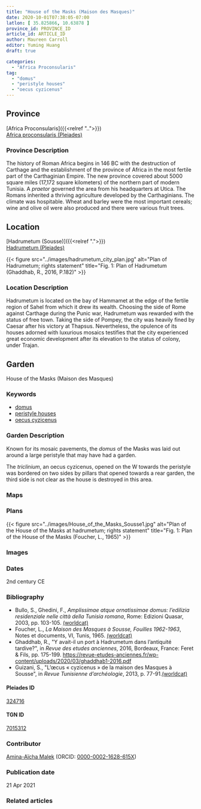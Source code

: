 ```yaml
---
title: "House of the Masks (Maison des Masques)"
date: 2020-10-01T07:38:05-07:00
latlon: [ 35.825866, 10.63878 ]
province_id: PROVINCE_ID
article_id: ARTICLE_ID
author: Maureen Carroll
editor: Yuming Huang
draft: true

categories:
  - "Africa Proconsularis"
tag:
  - "domus"
  - "peristyle houses"
  - "oecus cyzicenus"
---
```


## Province
[Africa Proconsularis]({{<relref "..">}}) \
[Africa proconsularis (Pleiades)](https://pleiades.stoa.org/places/991341)

### Province Description
The history of Roman Africa begins in 146 BC with the destruction of Carthage and the establishment of the province of Africa in the most fertile part of the Carthaginian Empire.  The new province covered about 5000 square miles (17,172 square kilometers) of the northern part of modern Tunisia.  A *praetor* governed the area from his headquarters at Utica.  The Romans inherited a thriving agriculture developed by the Carthaginians.  The climate was hospitable.  Wheat and barley were the most important cereals; wine and olive oil were also produced and there were various fruit trees.

## Location

[Hadrumetum (Sousse)]({{<relref ".">}}) \
[Hadrumetum (Pleiades)](https://pleiades.stoa.org/places/324716)

{{< figure src="../images/hadrumetum_city_plan.jpg" alt="Plan of Hadrumetum; rights statement" title="Fig. 1: Plan of Hadrumetum (Ghaddhab, R., 2016, P.182)" >}}

### Location Description
Hadrumetum is located on the bay of Hammamet at the edge of the fertile region of Sahel from which it drew its wealth.  Choosing the side of Rome against Carthage during the Punic war, Hadrumetum was rewarded with the status of free town. Taking the side of Pompey, the city was heavily fined by Caesar after his victory at Thapsus. Nevertheless, the opulence of its houses adorned with luxurious mosaics testifies that the city experienced great economic development after its elevation to the status of colony, under Trajan.

<!--## Sublocation-->

<!--
[AREA WITHIN LOCATION, LIKE “PALATINE HILL”](GEOREFERENCE LINK)
A sublocation is any area larger than an individual garden, but located within a location. I would always try to include a link to a controlled vocabulary here if possible. This ID may well be different from the Garden ID, e.g., Pompeii versus a Garden in one of the houses which has its own Pleiades ID.
-->

<!--### Sublocation Description-->

<!-- DESCRIPTION -->

## Garden
House of the Masks (Maison des Masques)

### Keywords
- [domus](http://vocab.getty.edu/page/aat/300005506)
- [peristyle houses](http://vocab.getty.edu/page/aat/300005452)
- [oecus cyzicenus](#)
<!-- [urban villas](#) -->

### Garden Description
Known for its mosaic pavements, the *domus* of the Masks was laid out around a large peristyle that may have had a garden.

The *triclinium*, an oecus cyzicenus, opened on the W towards the peristyle was bordered on two sides by pillars that opened towards a rear garden, the third side is not clear as the house is destroyed in this area.



### Maps


### Plans
{{< figure src="../images/House_of_the_Masks_Sousse1.jpg" alt="Plan of the House of the Masks at hadrumetum; rights statement" title="Fig. 1: Plan of the House of the Masks (Foucher, L., 1965)" >}}

### Images
<!--
{{< figure src="IMG_URL" alt="ALT_TEXT" title="CAPTION" >}}
-->

### Dates
2nd century CE

### Bibliography
- Bullo, S., Ghedini, F., *Amplissimae atque ornatissimae domus: l’edilizia residenziale nelle città della Tunisia romana*, Rome: Edizioni Quasar, 2003, pp. 103-105. [(worldcat)](http://www.worldcat.org/oclc/989088620)
- Foucher, L., *La Maison des Masques à Sousse, Fouilles 1962-1963*, Notes et documents, VI, Tunis, 1965. [(worldcat)](http://www.worldcat.org/oclc/318017455)
- Ghaddhab, R., "Y avait-il un port à Hadrumetum dans l’antiquité tardive?", in *Revue des etudes anciennes*, 2016, Bordeaux, France: Feret & Fils, pp. 175-199. https://revue-etudes-anciennes.fr/wp-content/uploads/2020/03/ghaddhab1-2016.pdf
- Guizani, S., "L’œcus « cyzicenus » de la maison des Masques à Sousse", in *Revue Tunisienne d’archéologie*, 2013, p. 77-91.[(worldcat)](http://www.worldcat.org/oclc/949200707)


<!--#### Periodo ID-->

<!-- [PERIODO_ID](https://pleiades.stoa.org/places/PLEIADES_ID) -->

#### Pleiades ID
[324716](https://pleiades.stoa.org/places/324716)

#### TGN ID
[7015312](http://vocab.getty.edu/page/tgn/7015312)

### Contributor
[Amina-Aïcha Malek](link) (ORCID: [0000-0002-1628-615X](https://orcid.org/0000-0002-1628-615X))

### Publication date

21 Apr 2021

### Related articles

